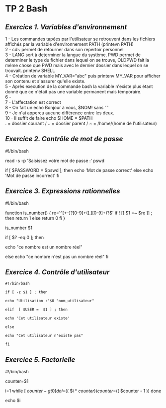 # TP 2 Bash
## _Exercice 1. Variables d'environnement_
1 - Les commandes tapées par l'utilisateur se retrouvent dans les fichiers affichés par la variable d'environnement PATH (printevn PATH)  
2 - cd~ permet de retourner dans son repertoir personnel   
3 - LANG sert à determiner la langue du système, PWD permet de determiner le type du fichier dans lequel on se trouve, OLDPWD fait la même chose que PWD mais avec le dernier dossier dans lequel on se trouvait. printenv SHELL  
4 - Création de variable MY_VAR="abc" puis printenv MY_VAR pour afficher son contenu et s'assurer qu'elle existe.  
5 - Après execution de la commande bash la variable n'existe plus étant donné que ce n'était pas une variable permanent mais temporaire.  
6 -     
7 - L'affectation est correct   
8 - On fait un echo Bonjour à vous, $NOM! sans ' '  
9 - Je n'ai appercu aucune différence entre les deux.  
10 - Il suffit de faire echo $HOME = $PATH  
. = dossier courant / .. = dossier parent / ~ = /home/(home de l'utilisateur)
 ## _Exercice 2. Contrôle de mot de passe_
  #!/bin/bash

read -s -p 'Saisissez votre mot de passe :' pswd

if [ $PASSWORD = $pswd ]; then
        echo 'Mot de passe correct'
else
        echo 'Mot de passe incorrect'
fi

 ## _Exercice 3. Expressions rationnelles_
 
 #!/bin/bash

function is_number()
{
    re='^[+-]?[0-9]+([.][0-9]+)?$'
      if ! [[ $1 =~ $re ]] ; then
                return 1
        else
                return 0
        fi
}

is_number $1

if [ $? -eq 0 ]; then

 echo "ce nombre est un nombre réel"

else
 echo "ce nombre n'est pas un nombre réel"
fi
 ## _Exercice 4. Contrôle d'utilisateur_
 
```
#!/bin/bash

if [ -z $1 ] ; then

echo "Utilisation :"$0 "nom_utilisateur"

elif  [ $USER =  $1 ] ; then

echo 'Cet utilisateur existe'

else

echo "Cet utilisateur n'existe pas"

fi
```

## _Exercice 5. Factorielle_

#!/bin/bash

counter=$1

i=1
while [ $counter -gt 0 ]
do
   i=$(( $i * $counter ))
   counter=$(( $counter - 1 ))
done

echo $i





